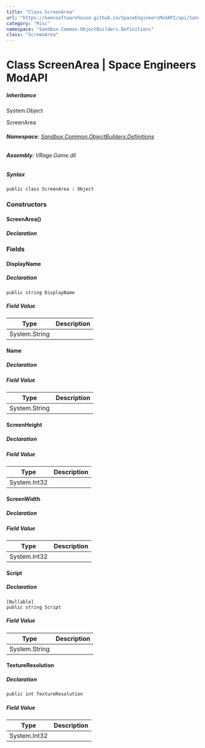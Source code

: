 ```yaml
---
title: "Class ScreenArea"
url: "https://keensoftwarehouse.github.io/SpaceEngineersModAPI/api/Sandbox.Common.ObjectBuilders.Definitions.ScreenArea.html"
category: "Misc"
namespace: "Sandbox.Common.ObjectBuilders.Definitions"
class: "ScreenArea"
---
```


# Class ScreenArea | Space Engineers ModAPI

##### Inheritance

System.Object

ScreenArea

###### **Namespace**: [Sandbox.Common.ObjectBuilders.Definitions](https://keensoftwarehouse.github.io/SpaceEngineersModAPI/api/Sandbox.Common.ObjectBuilders.Definitions.html)

###### **Assembly**: VRage.Game.dll

##### Syntax

```
public class ScreenArea : Object
```

### Constructors

#### ScreenArea()

##### Declaration

### Fields

#### DisplayName

##### Declaration

```
public string DisplayName
```

##### Field Value

| Type | Description |
| --- | --- |
| System.String |     |

#### Name

##### Declaration

##### Field Value

| Type | Description |
| --- | --- |
| System.String |     |

#### ScreenHeight

##### Declaration

##### Field Value

| Type | Description |
| --- | --- |
| System.Int32 |     |

#### ScreenWidth

##### Declaration

##### Field Value

| Type | Description |
| --- | --- |
| System.Int32 |     |

#### Script

##### Declaration

```
[Nullable]
public string Script
```

##### Field Value

| Type | Description |
| --- | --- |
| System.String |     |

#### TextureResolution

##### Declaration

```
public int TextureResolution
```

##### Field Value

| Type | Description |
| --- | --- |
| System.Int32 |     |